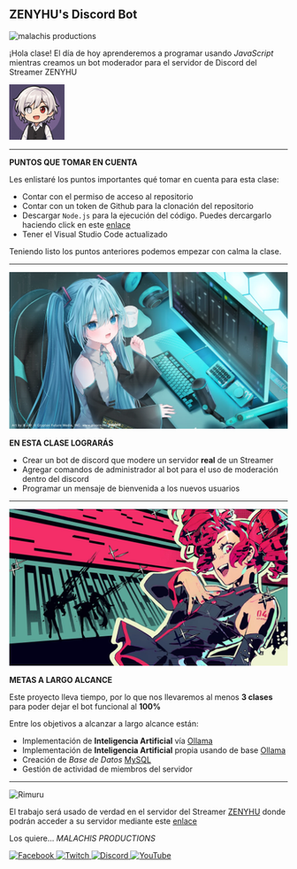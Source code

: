 ## ZENYHU's Discord Bot 

![malachis productions](https://img.itch.zone/aW1nLzE1NjcxNDQyLmpwZw==/original/a1uYjE.jpg)

¡Hola clase! El día de hoy aprenderemos a programar usando _JavaScript_ mientras creamos un bot moderador para el servidor de Discord del Streamer ZENYHU

<img src="zenyhu.jpg" alt="ZENYHU" width="100" height="100">


---

**PUNTOS QUE TOMAR EN CUENTA**

Les enlistaré los puntos importantes qué tomar en cuenta para esta clase:

- Contar con el permiso de acceso al repositorio
- Contar con un token de Github para la clonación del repositorio
- Descargar ```Node.js``` para la ejecución del código. Puedes dercargarlo haciendo click en este [enlace](https://nodejs.org/es)
- Tener el Visual Studio Code actualizado

Teniendo listo los puntos anteriores podemos empezar con calma la clase.

---

![Miku](miku.webp)

**EN ESTA CLASE LOGRARÁS**

- Crear un bot de discord que modere un servidor **real** de un Streamer
- Agregar comandos de administrador al bot para el uso de moderación dentro del discord
- Programar un mensaje de bienvenida a los nuevos usuarios


---

![Teto](teto.webp)

**METAS A LARGO ALCANCE**

Este proyecto lleva tiempo, por lo que nos llevaremos al menos **3 clases** para poder dejar el bot funcional al **100%**


Entre los objetivos a alcanzar a largo alcance están:

- Implementación de **Inteligencia Artificial** vía [Ollama](https://ollama.com)
- Implementación de **Inteligencia Artificial** propia usando de base [Ollama](https://ollama.com)
- Creación de _Base de Datos_ [MySQL](https://www.mysql.com)
- Gestión de actividad de miembros del servidor


---


![Rimuru](https://img.anmosugoi.com/file/media-sugoi/2025/02/Tensei-Shitara-Slime-Datta-Ken-Rimuru-Tempest-min.webp)

El trabajo será usado de verdad en el servidor del Streamer [ZENYHU](https://www.twitch.tv/zenyhu) donde podrán acceder a su servidor mediante este [enlace](https://discord.gg/cweMmkhB)








Los quiere...
_MALACHIS PRODUCTIONS_

<a href="https://www.facebook.com/MalachisProductions" target="_blank">
  <img src="https://cdn-icons-png.flaticon.com/512/733/733547.png" alt="Facebook" width="30" height="30">
</a>
<a href="https://twitch.tv/DoorlessCat2835" target="_blank">
  <img src="https://cdn-icons-png.flaticon.com/512/5968/5968819.png" alt="Twitch" width="30" height="30">
</a>
<a href="https://discord.gg/C4MQ2jZc" target="_blank">
  <img src="https://cdn-icons-png.flaticon.com/512/5968/5968756.png" alt="Discord" width="30" height="30">
</a>
<a href="https://www.youtube.com/@DoorlessCat2835" target="_blank">
  <img src="https://cdn-icons-png.flaticon.com/512/1384/1384060.png" alt="YouTube" width="30" height="30">
</a>




